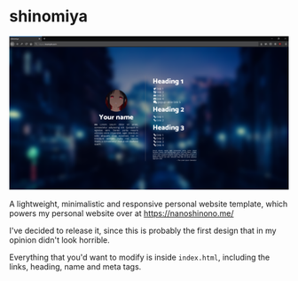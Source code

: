# shinomiya

![shinomiya](/meta/shinomiya.png)

A lightweight, minimalistic and responsive personal website template, which powers my personal website over at https://nanoshinono.me/

I've decided to release it, since this is probably the first design that in my opinion didn't look horrible.

Everything that you'd want to modify is inside `index.html`, including the links, heading, name and meta tags.